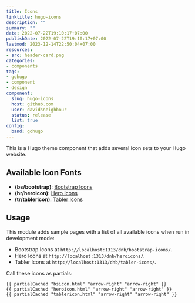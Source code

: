 ```yaml
---
title: Icons
linktitle: hugo-icons
description: ""
summary: ""
date: 2022-07-22T19:10:17+07:00
publishDate: 2022-07-22T19:10:17+07:00
lastmod: 2023-12-14T22:50:04+07:00
resources:
- src: header-card.png
categories:
- components
tags:
- gohugo
- component
- design
component:
  slug: hugo-icons
  host: github.com
  user: davidsneighbour
  status: release
  list: true
config:
  band: gohugo
---
```


This is a Hugo theme component that adds several icon sets to your Hugo website.

## Available Icon Fonts

- **(bs/bootstrap)**: [Bootstrap Icons](https://icons.getbootstrap.com/)
- **(hr/heroicon)**: [Hero Icons](https://heroicons.com/)
- **(tr/tablericon)**: [Tabler Icons](https://tabler-icons.io/)

## Usage

This module adds sample pages with a list of all available icons when run in development mode:

- Bootstrap Icons at `http://localhost:1313/dnb/bootstrap-icons/`.
- Hero Icons at `http://localhost:1313/dnb/heroicons/`.
- Tabler Icons at `http://localhost:1313/dnb/tabler-icons/`.

Call these icons as partials:

```go-html-template
{{ partialCached "bsicon.html" "arrow-right" "arrow-right" }}
{{ partialCached "heroicon.html" "arrow-right" "arrow-right" }}
{{ partialCached "tablericon.html" "arrow-right" "arrow-right" }}
```
